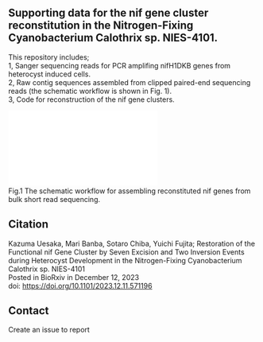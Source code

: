 ## Supporting data for the nif gene cluster reconstitution in the Nitrogen-Fixing Cyanobacterium Calothrix sp. NIES-4101. 

   
This repository includes;  
1, Sanger sequencing reads for PCR amplifing nifH1DKB genes from heterocyst induced cells.  
2, Raw contig sequences assembled from clipped paired-end sequencing reads (the schematic workflow is shown in Fig. 1).   
3, Code for reconstruction of the nif gene clusters.

![Fig.1](img/Sup.Fig.2.pdf)  
Fig.1 The schematic workflow for assembling reconstituted nif genes from bulk short read sequencing. 

## Citation  
Kazuma Uesaka, Mari Banba, Sotaro Chiba,  Yuichi Fujita; Restoration of the Functional nif Gene Cluster by Seven Excision and Two Inversion Events during Heterocyst Development in the Nitrogen-Fixing Cyanobacterium Calothrix sp. NIES-4101  
Posted in BioRxiv in December 12, 2023  
doi: https://doi.org/10.1101/2023.12.11.571196
 
## Contact
Create an issue to report
